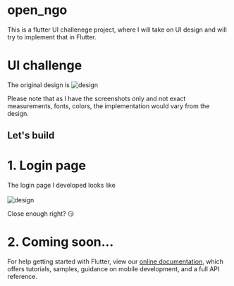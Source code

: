 # open_ngo
This is a flutter UI challenege project, where I will take on UI design and will try to implement that in Flutter.

# UI challenge

The original design is 
![design](https://cdn.dribbble.com/users/386883/screenshots/5702327/08122018-dribbble_2x.png)

Please note that as I have the screenshots only and not exact measurements, fonts, colors, the implementation would vary from the design.

## Let's build

# 1. Login page
The login page I developed looks like
<br/>
<br/>
![design](https://github.com/dev-aritra/open_ngo/blob/feature/login/screenshots/login.jpg)

Close enough right? :smirk:

# 2. Coming soon...


For help getting started with Flutter, view our 
[online documentation](https://flutter.io/docs), which offers tutorials, 
samples, guidance on mobile development, and a full API reference.
